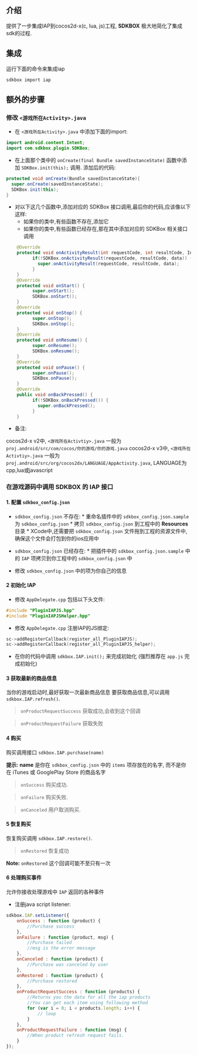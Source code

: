 <!--
Include Base: /Users/niteluo/Projects/store/doc/en/src/iap/v3-cpp
-->

## 介绍
提供了一步集成IAP到cocos2d-x(c, lua, js)工程, __SDKBOX__ 极大地简化了集成sdk的过程.

## 集成

运行下面的命令来集成iap
```bash
sdkbox import iap
```

## 额外的步骤

### 修改 `<游戏所在Activity>.java`
* 在 `<游戏所在Activity>.java` 中添加下面的import:
```java
import android.content.Intent;
import com.sdkbox.plugin.SDKBox;
```

* 在上面那个类中的 `onCreate(final Bundle savedInstanceState)` 函数中添加 `SDKBox.init(this);` 调用. 添加后的代码:
```java
protected void onCreate(Bundle savedInstanceState){
  super.onCreate(savedInstanceState);
  SDKBox.init(this);
}
```

* 对以下这几个函数中,添加对应的 SDKBox 接口调用,最后你的代码,应该像以下这样:
    * 如果你的类中,有些函数不存在,添加它
    * 如果你的类中,有些函数已经存在,那在其中添加对应的 SDKBox 相关接口调用

```java
    @Override
    protected void onActivityResult(int requestCode, int resultCode, Intent data) {
          if(!SDKBox.onActivityResult(requestCode, resultCode, data)) {
            super.onActivityResult(requestCode, resultCode, data);
          }
    }
    @Override
    protected void onStart() {
          super.onStart();
          SDKBox.onStart();
    }
    @Override
    protected void onStop() {
          super.onStop();
          SDKBox.onStop();
    }
    @Override
    protected void onResume() {
          super.onResume();
          SDKBox.onResume();
    }
    @Override
    protected void onPause() {
          super.onPause();
          SDKBox.onPause();
    }
    @Override
    public void onBackPressed() {
          if(!SDKBox.onBackPressed()) {
            super.onBackPressed();
          }
    }
```

* 备注:

cocos2d-x v2中, `<游戏所在Activtiy>.java` 一般为 `proj.android/src/com/cocos/你的游戏/你的游戏.java`
cocos2d-x v3中, `<游戏所在Activtiy>.java` 一般为 `proj.android/src/org/cocos2dx/LANGUAGE/AppActivity.java`, LANGUAGE为cpp,lua或javascript


### 在游戏源码中调用 SDKBOX 的 IAP 接口

#### 1. 配置 `sdkbox_config.json`
* `sdkbox_config.json` 不存在:
      * 重命名插件中的 `sdkbox_config.json.sample` 为 `sdkbox_config.json`
      * 拷贝 `sdkbox_config.json` 到工程中的 __Resources__ 目录
      * XCode中,还需要把 `sdkbox_config.json` 文件拖到工程的资源文件中,确保这个文件会打包到你的ios应用中

* `sdkbox_config.json` 已经存在:
      * 把插件中的 `sdkbox_config.json.sample` 中的 `IAP` 项拷贝到你工程中的 `sdkbox_config.json` 中

* 修改 `sdkbox_config.json` 中的项为你自己的信息



#### 2 初始化 IAP
* 修改 `AppDelegate.cpp` 包括以下头文件:
```cpp
#include "PluginIAPJS.hpp"
#include "PluginIAPJSHelper.hpp"
```

* 修改 `AppDelegate.cpp` 注册IAP的JS绑定:
```cpp
sc->addRegisterCallback(register_all_PluginIAPJS);
sc->addRegisterCallback(register_all_PluginIAPJS_helper);
```

* 在你的代码中调用 `sdkbox.IAP.init();` 来完成初始化 (强烈推荐在 `app.js` 完成初始化)


#### 3 获取最新的商品信息
当你的游戏启动时,最好获取一次最新商品信息
要获取商品信息,可以调用 `sdkbox.IAP.refresh()`.

> `onProductRequestSuccess` 获取成功,会收到这个回调

> `onProductRequestFailure` 获取失败

#### 4 购买
购买调用接口 `sdkbox.IAP.purchase(name)`

__提示:__ __name__ 是你在 `sdkbox_config.json` 中的 `items` 项存放在的名字, 而不是你在 iTunes 或 GooglePlay Store 的商品名字

> `onSuccess` 购买成功.

> `onFailure` 购买失败.

> `onCanceled` 用户取消购买.

#### 5 恢复购买
恢复购买调用 `sdkbox.IAP.restore()`.

> `onRestored` 恢复成功

__Note:__ `onRestored` 这个回调可能不至只有一次

#### 6 处理购买事件
允许你接收处理游戏中 `IAP` 返回的各种事件

* 注册java script listener:
```Javascript
sdkbox.IAP.setListener({
    onSuccess : function (product) {
        //Purchase success
    },
    onFailure : function (product, msg) {
        //Purchase failed
        //msg is the error message
    },
    onCanceled : function (product) {
        //Purchase was canceled by user
    },
    onRestored : function (product) {
        //Purchase restored
    },
    onProductRequestSuccess : function (products) {
        //Returns you the data for all the iap products
        //You can get each item using following method
        for (var i = 0; i < products.length; i++) {
            // loop
        }
    },
    onProductRequestFailure : function (msg) {
        //When product refresh request fails.
    }
});
```


